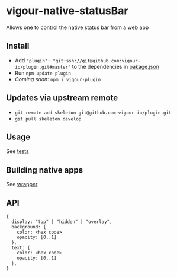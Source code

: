 # vigour-native-statusBar
Allows one to control the native status bar from a web app

## Install
- Add `"plugin": "git+ssh://git@github.com:vigour-io/plugin.git#master"` to the dependencies in [pakage.json](pakage.json)
- Run `npm update plugin`
- *Coming soon*: `npm i vigour-plugin`

## Updates via upstream remote
- `git remote add skeleton git@github.com:vigour-io/plugin.git`
- `git pull skeleton develop`

## Usage
See [tests](test)

## Building native apps
See [wrapper](http://github.com/vigour-io/vigour-native)

## API

```
{
  display: "top" | "hidden" | "overlay",
  background: {
    color: <hex code>
    opacity: [0..1]
  },
  text: {
    color: <hex code>
    opacity: [0..1]
  },
}
```
